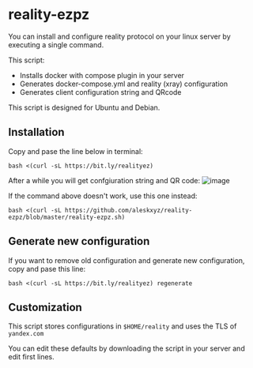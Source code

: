 # reality-ezpz
You can install and configure reality protocol on your linux server by executing a single command.

This script:
* Installs docker with compose plugin in your server
* Generates docker-compose.yml and reality (xray) configuration
* Generates client configuration string and QRcode

This script is designed for Ubuntu and Debian.

## Installation
Copy and pase the line below in terminal:
```
bash <(curl -sL https://bit.ly/realityez)
```
After a while you will get confgiuration string and QR code:
![image](https://user-images.githubusercontent.com/39186039/232563871-0140e10a-22b4-4653-9bc9-cdba519a8b41.png)

If the command above doesn't work, use this one instead:
```
bash <(curl -sL https://github.com/aleskxyz/reality-ezpz/blob/master/reality-ezpz.sh)
```

## Generate new configuration
If you want to remove old configuration and generate new configuration, copy and pase this line:
```
bash <(curl -sL https://bit.ly/realityez) regenerate
```

## Customization
This script stores configurations in `$HOME/reality` and uses the TLS of `yandex.com`

You can edit these defaults by downloading the script in your server and edit first lines.
